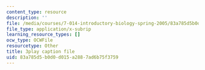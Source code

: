 ```yaml
---
content_type: resource
description: ''
file: /media/courses/7-014-introductory-biology-spring-2005/83a785d5b0d0d015a2887ad6b75f3759_eiDX9dw866E.srt
file_type: application/x-subrip
learning_resource_types: []
ocw_type: OCWFile
resourcetype: Other
title: 3play caption file
uid: 83a785d5-b0d0-d015-a288-7ad6b75f3759
---
```


